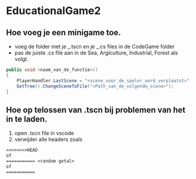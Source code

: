 # EducationalGame2

## Hoe voeg je een minigame toe.

-   voeg de folder met je _.tscn en je _.cs files in de CodeGame folder
-   pas de juiste .cs file aan in de Sea, Argiculture, Industrial, Forest als volgt.

```cs
public void <naam_van_de_functie>()
{
    PlayerHandler.LastScene = "<scene_voor_de_speler_word_verplaatst>";
    GetTree().ChangeSceneToFile("<Path_van_de_volgende_scene>");
}
```

## Hoe op telossen van .tscn bij problemen van het in te laden.

1. open .tscn file in vscode
2. verwijder alle headers zoals
```e
>>>>>>>>HEAD
of
=========== <random getal>
of
===========
```